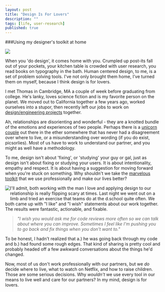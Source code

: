 ```yaml
---
layout: post
title: "Design Is For Lovers"
description: ""
tags: [life, user-research]
published: true
---
```



###Using my designer's toolkit at home

<img src="{% asset_path ustwo.png %}" class="banner">

When you 'do design', it comes home with you. Crumpled up post-its fall out of your pockets, your kitchen table is crowded with user research, you read books on typography in the bath. Human centered design, to me, is a set of problem solving tools. I've not only brought them home, I've turned them on myself, because I think design is for lovers. 

<!--more-->

I met Thomas in Cambridge, MA a couple of week before graduating from college. He's lanky, loves science fiction and is my favorite person on the planet. We moved out to California together a few years ago, worked ourselves into a stupor, then recently left our jobs to work on [design/engineering projects](http://pocketknife.io) together. 

Ah, relationships are disorienting and wonderful - they are a knotted bundle of the emotions and experiences of two people. Perhaps there is a [unicorn couple](http://i.perezhilton.com/wp-content/uploads/2012/10/kim-kardashian-kanye-west-relationship-cooling-off-fizzling__oPt.jpg) out there in the ether somewhere that has never had a disagreement over where to live, or a misunderstanding over wording (if you do exist, picsorlies). Most of us have to work to understand our partner, and you might as well have a methodology. 

To me, design isn't about 'fixing', or 'studying' your guy or gal, just as design isn't about fixing or studying your users. It is about intentionality, empathy and respect. It is about having a suggestion for moving forward when you're stuck on something. Why shouldn't we take the [marvelous toolkit](http://dschool.stanford.edu/wp-content/uploads/2011/03/BootcampBootleg2010v2SLIM.pdf) that we use professionally and make our lives better? 

<img src="{% asset_path t1.png %}" style="float:left; margin-bottom: 25px">

I'll admit, both working with the man I love and applying design to our relationship is really flipping scary at times. Last night we went out on a limb and tried an exercise that teams do at the d.school quite often. We both came up with "I like" and "I wish" statements about our work together. The results were fantastic, actionable, and fixable. 

>*"I wish you would ask me for code reviews more often so we can talk about where you can improve. Sometimes I feel like I'm pushing you to go back and fix things when you don't want to."*

To be honest, I hadn't realized that a.) he was going back through my code and b.) had found some rough edges. That kind of sharing is pretty cool and probably headed off a few awkward conversations about the things he'd changed.

Now, most of us don't work professionally with our partners, but we *do* decide where to live, what to watch on Netflix, and how to raise children. Those are some serious decisions. Why *wouldn't* we use every tool in our means to live well and care for our partners? In my mind, design is for lovers.
